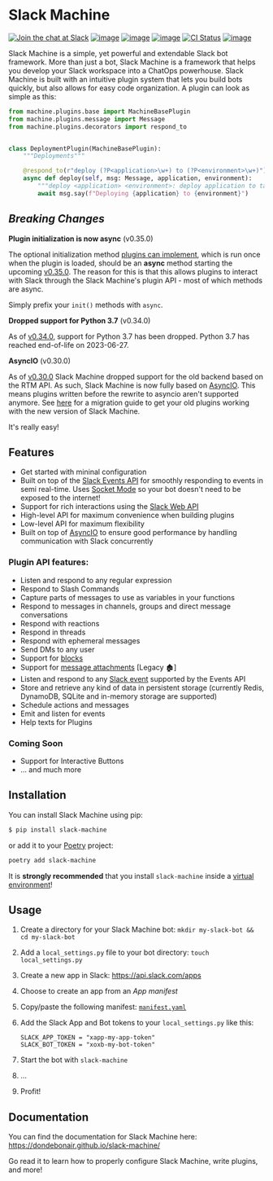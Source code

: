# Slack Machine

[![Join the chat at Slack](https://img.shields.io/badge/chat-slack-green?logo=slack&logoColor=white)](https://join.slack.com/t/slack-machine-chat/shared_invite/zt-1g87tzvlf-8bV_WnY3JZyaYNnRFwRd~w)
[![image](https://img.shields.io/pypi/v/slack-machine.svg)](https://pypi.python.org/pypi/slack-machine)
[![image](https://img.shields.io/pypi/l/slack-machine.svg)](https://pypi.python.org/pypi/slack-machine)
[![image](https://img.shields.io/pypi/pyversions/slack-machine.svg)](https://pypi.python.org/pypi/slack-machine)
[![CI Status](https://github.com/DonDebonair/slack-machine/actions/workflows/ci.yml/badge.svg)](https://github.com/DonDebonair/slack-machine/actions/workflows/ci.yml)
[![image](https://codecov.io/gh/DonDebonair/slack-machine/branch/main/graph/badge.svg)](https://codecov.io/gh/DonDebonair/slack-machine)

Slack Machine is a simple, yet powerful and extendable Slack bot framework. More than just a bot, Slack
Machine is a framework that helps you develop your Slack workspace into a ChatOps powerhouse. Slack Machine is built
with an intuitive plugin system that lets you build bots quickly, but also allows for easy code organization. A
plugin can look as simple as this:

```python
from machine.plugins.base import MachineBasePlugin
from machine.plugins.message import Message
from machine.plugins.decorators import respond_to


class DeploymentPlugin(MachineBasePlugin):
    """Deployments"""

    @respond_to(r"deploy (?P<application>\w+) to (?P<environment>\w+)")
    async def deploy(self, msg: Message, application, environment):
        """deploy <application> <environment>: deploy application to target environment"""
        await msg.say(f"Deploying {application} to {environment}")
```

## _Breaking Changes_

**Plugin initialization is now async** (v0.35.0)

The optional initialization method
[plugins can implement](https://dondebonair.github.io/slack-machine/plugins/misc/#plugin-initialization), which is
run once when the plugin is loaded, should be an **async** method starting the upcoming
[v0.35.0](https://github.com/DonDebonair/slack-machine/releases/tag/v0.35.0). The reason for this is that this
allows plugins to interact with Slack through the Slack Machine's plugin API - most of which methods are async.

Simply prefix your `init()` methods with `async`.

**Dropped support for Python 3.7** (v0.34.0)

As of [v0.34.0](https://github.com/DonDebonair/slack-machine/releases/tag/v0.34.0), support for Python 3.7 has been
dropped. Python 3.7 has reached end-of-life on 2023-06-27.

**AsyncIO** (v0.30.0)

As of [v0.30.0](https://github.com/DonDebonair/slack-machine/releases/tag/v0.30.0) Slack Machine dropped support for
the old backend based on the RTM API. As such, Slack Machine is now fully based on
[AsyncIO](https://docs.python.org/3/library/asyncio.html). This means plugins written before the rewrite to asyncio
aren't supported anymore. See [here](https://dondebonair.github.io/slack-machine/migrating/) for a migration guide to
get your old plugins working with the new version of Slack Machine.

It's really easy!

## Features

- Get started with mininal configuration
- Built on top of the [Slack Events API](https://api.slack.com/apis/connections/events-api) for smoothly responding
  to events in semi real-time. Uses [Socket Mode](https://api.slack.com/apis/connections/socket) so your bot doesn't
  need to be exposed to the internet!
- Support for rich interactions using the [Slack Web API](https://api.slack.com/web)
- High-level API for maximum convenience when building plugins
- Low-level API for maximum flexibility
- Built on top of [AsyncIO](https://docs.python.org/3/library/asyncio.html) to ensure good performance by handling
  communication with Slack concurrently

### Plugin API features:

- Listen and respond to any regular expression
- Respond to Slash Commands
- Capture parts of messages to use as variables in your functions
- Respond to messages in channels, groups and direct message conversations
- Respond with reactions
- Respond in threads
- Respond with ephemeral messages
- Send DMs to any user
- Support for [blocks](https://api.slack.com/reference/block-kit/blocks)
- Support for [message attachments](https://api.slack.com/docs/message-attachments) [Legacy 🏚]
- Listen and respond to any [Slack event](https://api.slack.com/events) supported by the Events API
- Store and retrieve any kind of data in persistent storage (currently Redis, DynamoDB, SQLite and in-memory storage are
  supported)
- Schedule actions and messages
- Emit and listen for events
- Help texts for Plugins

### Coming Soon

- Support for Interactive Buttons
- ... and much more

## Installation

You can install Slack Machine using pip:

``` bash
$ pip install slack-machine
```

or add it to your [Poetry](https://python-poetry.org/) project:

```bash
poetry add slack-machine
```

It is **strongly recommended** that you install `slack-machine` inside a
[virtual environment](https://docs.python.org/3/tutorial/venv.html)!

## Usage

1. Create a directory for your Slack Machine bot: `mkdir my-slack-bot && cd my-slack-bot`
2. Add a `local_settings.py` file to your bot directory: `touch local_settings.py`
3. Create a new app in Slack: <https://api.slack.com/apps>
4. Choose to create an app from an _App manifest_
5. Copy/paste the following manifest: [`manifest.yaml`](docs/extra/manifest.yaml)
6. Add the Slack App and Bot tokens to your `local_settings.py` like this:

    ``` title="local_settings.py"
    SLACK_APP_TOKEN = "xapp-my-app-token"
    SLACK_BOT_TOKEN = "xoxb-my-bot-token"
    ```

7. Start the bot with `slack-machine`
8. ...
9. Profit!

## Documentation

You can find the documentation for Slack Machine here: https://dondebonair.github.io/slack-machine/

Go read it to learn how to properly configure Slack Machine, write plugins, and more!
